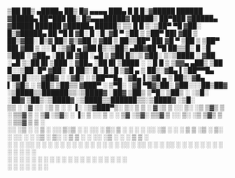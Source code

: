 
▒██   ██▒ ▄████▄   ██▒   █▓ ▄▄▄▄    ███▄    █  █     █░▓█████   ██████ ▓█████▄  ██▀███   ██▒   █▓▄▄▄█████▓  █████▒ ██▀███  ▓█████▄ ▓█████   ██████ ▓█████▄   █████▒
▒▒ █ █ ▒░▒██▀ ▀█  ▓██░   █▒▓█████▄  ██ ▀█   █ ▓█░ █ ░█░▓█   ▀ ▒██    ▒ ▒██▀ ██▌▓██ ▒ ██▒▓██░   █▒▓  ██▒ ▓▒▓██   ▒ ▓██ ▒ ██▒▒██▀ ██▌▓█   ▀ ▒██    ▒ ▒██▀ ██▌▓██   ▒ 
░░  █   ░▒▓█    ▄  ▓██  █▒░▒██▒ ▄██▓██  ▀█ ██▒▒█░ █ ░█ ▒███   ░ ▓██▄   ░██   █▌▓██ ░▄█ ▒ ▓██  █▒░▒ ▓██░ ▒░▒████ ░ ▓██ ░▄█ ▒░██   █▌▒███   ░ ▓██▄   ░██   █▌▒████ ░ 
 ░ █ █ ▒ ▒▓▓▄ ▄██▒  ▒██ █░░▒██░█▀  ▓██▒  ▐▌██▒░█░ █ ░█ ▒▓█  ▄   ▒   ██▒░▓█▄   ▌▒██▀▀█▄    ▒██ █░░░ ▓██▓ ░ ░▓█▒  ░ ▒██▀▀█▄  ░▓█▄   ▌▒▓█  ▄   ▒   ██▒░▓█▄   ▌░▓█▒  ░ 
▒██▒ ▒██▒▒ ▓███▀ ░   ▒▀█░  ░▓█  ▀█▓▒██░   ▓██░░░██▒██▓ ░▒████▒▒██████▒▒░▒████▓ ░██▓ ▒██▒   ▒▀█░    ▒██▒ ░ ░▒█░    ░██▓ ▒██▒░▒████▓ ░▒████▒▒██████▒▒░▒████▓ ░▒█░    
▒▒ ░ ░▓ ░░ ░▒ ▒  ░   ░ ▐░  ░▒▓███▀▒░ ▒░   ▒ ▒ ░ ▓░▒ ▒  ░░ ▒░ ░▒ ▒▓▒ ▒ ░ ▒▒▓  ▒ ░ ▒▓ ░▒▓░   ░ ▐░    ▒ ░░    ▒ ░    ░ ▒▓ ░▒▓░ ▒▒▓  ▒ ░░ ▒░ ░▒ ▒▓▒ ▒ ░ ▒▒▓  ▒  ▒ ░    
░░   ░▒ ░  ░  ▒      ░ ░░  ▒░▒   ░ ░ ░░   ░ ▒░  ▒ ░ ░   ░ ░  ░░ ░▒  ░ ░ ░ ▒  ▒   ░▒ ░ ▒░   ░ ░░      ░     ░        ░▒ ░ ▒░ ░ ▒  ▒  ░ ░  ░░ ░▒  ░ ░ ░ ▒  ▒  ░      
 ░    ░  ░             ░░   ░    ░    ░   ░ ░   ░   ░     ░   ░  ░  ░   ░ ░  ░   ░░   ░      ░░    ░       ░ ░      ░░   ░  ░ ░  ░    ░   ░  ░  ░   ░ ░  ░  ░ ░    
 ░    ░  ░ ░            ░   ░               ░     ░       ░  ░      ░     ░       ░           ░                      ░        ░       ░  ░      ░     ░            
         ░             ░         ░                                      ░                    ░                              ░                       ░              
